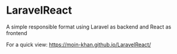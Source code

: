 # LaravelReact
A simple responsible format using Laravel as backend and React as frontend

 For a quick view: https://moin-khan.github.io/LaravelReact/
